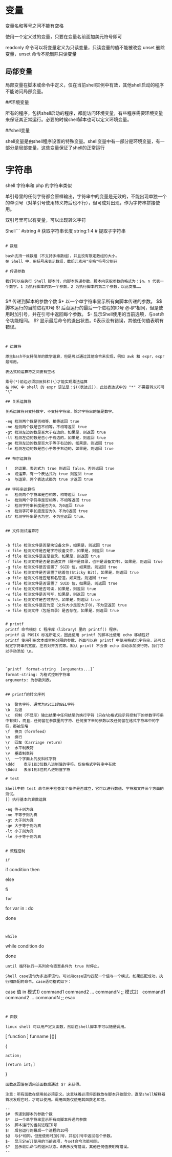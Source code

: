 

# 变量

变量名和等号之间不能有空格

使用一个定义过的变量，只要在变量名前面加美元符号即可

readonly 命令可以将变量定义为只读变量，只读变量的值不能被改变
unset 删除变量，unset 命令不能删除只读变量


## 局部变量

局部变量在脚本或命令中定义，仅在当前shell实例中有效，其他shell启动的程序不能访问局部变量。

##环境变量

所有的程序，包括shell启动的程序，都能访问环境变量，有些程序需要环境变量来保证其正常运行。必要的时候shell脚本也可以定义环境变量。

##shell变量 

shell变量是由shell程序设置的特殊变量。shell变量中有一部分是环境变量，有一部分是局部变量，这些变量保证了shell的正常运行

# 字符串

shell 字符串和 php 的字符串类似

单引号里的任何字符都会原样输出，字符串中的变量是无效的，不能出现单独一个的单引号（对单引号使用转义符后也不行），但可成对出现，作为字符串拼接使用。

双引号里可以有变量，可以出现转义字符


Shell```
#string 	# 获取字符串长度
string:1:4 	# 提取子字符串
```

# 数组

bash支持一维数组（不支持多维数组），并且没有限定数组的大小。
在 Shell 中，用括号来表示数组，数组元素用"空格"符号分割开

# 传递参数

我们可以在执行 Shell 脚本时，向脚本传递参数，脚本内获取参数的格式为：$n。n 代表一个数字，1 为执行脚本的第一个参数，2 为执行脚本的第二个参数，以此类推……


```
$#	传递到脚本的参数个数
$*	以一个单字符串显示所有向脚本传递的参数。
$$	脚本运行的当前进程ID号
$!	后台运行的最后一个进程的ID号
$@	与$*相同，但是使用时加引号，并在引号中返回每个参数。
$-	显示Shell使用的当前选项，与set命令功能相同。
$?	显示最后命令的退出状态。0表示没有错误，其他任何值表明有错误。
```


# 运算符

原生bash不支持简单的数学运算，但是可以通过其他命令来实现，例如 awk 和 expr，expr 最常用。

表达式和运算符之间要有空格

乘号(*)前边必须加反斜杠(\)才能实现乘法运算
在 MAC 中 shell 的 expr 语法是：$((表达式))，此处表达式中的 "*" 不需要转义符号 "\" 

## 关系运算符

关系运算符只支持数字，不支持字符串，除非字符串的值是数字。

-eq	检测两个数是否相等，相等返回 true
-ne	检测两个数是否不相等，不相等返回 true
-gt	检测左边的数是否大于右边的，如果是，则返回 true
-lt	检测左边的数是否小于右边的，如果是，则返回 true
-ge	检测左边的数是否大于等于右边的，如果是，则返回 true
-le	检测左边的数是否小于等于右边的，如果是，则返回 true

## 布尔运算符

!	非运算，表达式为 true 则返回 false，否则返回 true
-o	或运算，有一个表达式为 true 则返回 true
-a	与运算，两个表达式都为 true 才返回 true

## 字符串运算符
=	检测两个字符串是否相等，相等返回 true
!=	检测两个字符串是否相等，不相等返回 true
-z	检测字符串长度是否为0，为0返回 true
-n	检测字符串长度是否为0，不为0返回 true
str	检测字符串是否为空，不为空返回 true。	


## 文件测试运算符


-b file	检测文件是否是块设备文件，如果是，则返回 true
-c file	检测文件是否是字符设备文件，如果是，则返回 true
-d file	检测文件是否是目录，如果是，则返回 true
-f file	检测文件是否是普通文件（既不是目录，也不是设备文件），如果是，则返回 true
-g file	检测文件是否设置了 SGID 位，如果是，则返回 true
-k file	检测文件是否设置了粘着位(Sticky Bit)，如果是，则返回 true
-p file	检测文件是否是有名管道，如果是，则返回 true
-u file	检测文件是否设置了 SUID 位，如果是，则返回 true
-r file	检测文件是否可读，如果是，则返回 true
-w file	检测文件是否可写，如果是，则返回 true
-x file	检测文件是否可执行，如果是，则返回 true
-s file	检测文件是否为空（文件大小是否大于0），不为空返回 true
-e file	检测文件（包括目录）是否存在，如果是，则返回 true


# printf
printf 命令模仿 C 程序库（library）里的 printf() 程序。
printf 由 POSIX 标准所定义，因此使用 printf 的脚本比使用 echo 移植性好
printf 使用引用文本或空格分隔的参数，外面可以在 printf 中使用格式化字符串，还可以制定字符串的宽度、左右对齐方式等。默认 printf 不会像 echo 自动添加换行符，我们可以手动添加 \n。



`printf  format-string  [arguments...]`
format-string: 为格式控制字符串
arguments: 为参数列表。


## printf的转义序列

\a	警告字符，通常为ASCII的BEL字符
\b	后退
\c	抑制（不显示）输出结果中任何结尾的换行字符（只在%b格式指示符控制下的参数字符串中有效），而且，任何留在参数里的字符、任何接下来的参数以及任何留在格式字符串中的字符，都被忽略
\f	换页（formfeed）
\n	换行
\r	回车（Carriage return）
\t	水平制表符
\v	垂直制表符
\\	一个字面上的反斜杠字符
\ddd	表示1到3位数八进制值的字符。仅在格式字符串中有效
\0ddd	表示1到3位的八进制值字符

# test

Shell中的 test 命令用于检查某个条件是否成立，它可以进行数值、字符和文件三个方面的测试。
[] 执行基本的算数运算

-eq	等于则为真
-ne	不等于则为真
-gt	大于则为真
-ge	大于等于则为真
-lt	小于则为真
-le	小于等于则为真


# 流程控制 

if
```
if condition
then 

else

fi
```
for
```
for var in :
do

done
```


while
```
while condition
do

done

```
until 循环执行一系列命令直至条件为 true 时停止。

Shell case语句为多选择语句。可以用case语句匹配一个值与一个模式，如果匹配成功，执行相匹配的命令。case语句格式如下：

```
case 值 in
模式1)
    command1
    command2
    ...
    commandN
    ;;
模式2）
    command1
    command2
    ...
    commandN
    ;;
esac
```


# 函数

linux shell 可以用户定义函数，然后在shell脚本中可以随便调用。
```
[ function ] funname [()]

{

    action;

    [return int;]

}
```
函数返回值在调用该函数后通过 $? 来获得。

注意：所有函数在使用前必须定义。这意味着必须将函数放在脚本开始部分，直至shell解释器首次发现它时，才可以使用。调用函数仅使用其函数名即可。

--
$#	传递到脚本的参数个数
$*	以一个单字符串显示所有向脚本传递的参数
$$	脚本运行的当前进程ID号
$!	后台运行的最后一个进程的ID号
$@	与$*相同，但是使用时加引号，并在引号中返回每个参数。
$-	显示Shell使用的当前选项，与set命令功能相同。
$?	显示最后命令的退出状态。0表示没有错误，其他任何值表明有错误。
--
